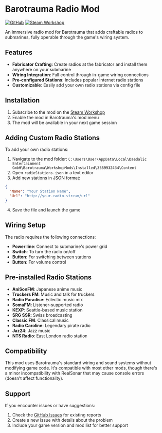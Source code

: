 # Barotrauma Radio Mod

[![GitHub](https://img.shields.io/badge/GitHub-181717?style=for-the-badge&logo=github&logoColor=white)](https://github.com/gitempERROR/BarotraumaRadio)
[![Steam Workshop](https://img.shields.io/badge/Steam-Workshop-000000?style=for-the-badge&logo=steam)](https://steamcommunity.com/sharedfiles/filedetails/?id=3559932434)

An immersive radio mod for Barotrauma that adds craftable radios to submarines, fully operable through the game's wiring system.

## Features

- **Fabricator Crafting**: Create radios at the fabricator and install them anywhere on your submarine
- **Wiring Integration**: Full control through in-game wiring connections
- **Pre-configured Stations**: Includes popular internet radio stations
- **Customizable**: Easily add your own radio stations via config file

## Installation

1. Subscribe to the mod on the [Steam Workshop](https://steamcommunity.com/sharedfiles/filedetails/?id=3559932434)
2. Enable the mod in Barotrauma's mod menu
3. The mod will be available in your next game session

## Adding Custom Radio Stations

To add your own radio stations:

1. Navigate to the mod folder: `C:\Users\User\AppData\Local\Daedalic Entertainment GmbH\Barotrauma\WorkshopMods\Installed\3559932434\Content`
2. Open `radioStations.json` in a text editor
3. Add new stations in JSON format:
```json
{
  "Name": "Your Station Name",
  "Url": "http://your.radio.stream/url"
}
```
4. Save the file and launch the game

## Wiring Setup

The radio requires the following connections:
- **Power line**: Connect to submarine's power grid
- **Switch**: To turn the radio on/off
- **Button**: For switching between stations
- **Button**: For volume control

## Pre-installed Radio Stations

- **AniSonFM**: Japanese anime music
- **Truckers FM**: Music and talk for truckers
- **Radio Paradise**: Eclectic music mix
- **SomaFM**: Listener-supported radio
- **KEXP**: Seattle-based music station
- **SRG SSR**: Swiss broadcasting
- **Classic FM**: Classical music
- **Radio Caroline**: Legendary pirate radio
- **Jaz24**: Jazz music
- **NTS Radio**: East London radio station

## Compatibility

This mod uses Barotrauma's standard wiring and sound systems without modifying game code. It's compatible with most other mods, though there's a minor incompatibility with RealSonar that may cause console errors (doesn't affect functionality).

## Support

If you encounter issues or have suggestions:
1. Check the [GitHub Issues](https://github.com/gitempERROR/BarotraumaRadio/issues) for existing reports
2. Create a new issue with details about the problem
3. Include your game version and mod list for better support
